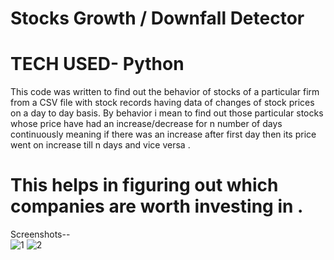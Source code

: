 # Stocks Growth / Downfall Detector 
# TECH USED- Python

This code was written to find out the behavior of stocks of a particular firm from a CSV file with stock records having data of changes of stock prices on a day to day basis. By behavior i mean to find out those particular stocks whose price have had an increase/decrease for n number of days continuously meaning if there was an increase after first day then its price went on increase till n days and vice versa .

# This helps in figuring out which companies are worth investing in .

Screenshots-- <br>
![1](https://user-images.githubusercontent.com/71058061/153758845-fcfa131e-5f6d-4045-ae52-17a0ac799a2b.png)
![2](https://user-images.githubusercontent.com/71058061/153758846-c58152d8-646d-4bc6-b57f-5fd4e5edc2b0.png)



